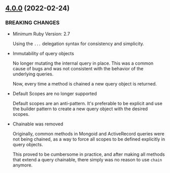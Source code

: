 ## [4.0.0](https://github.com/ElMassimo/queryable/compare/4.0.0...3.0.2) (2022-02-24)

### BREAKING CHANGES

- Minimum Ruby Version: 2.7

  Using the `...` delegation syntax for consistency and simplicity.

- Immutability of query objects

  No longer mutating the internal query in place. This was a common cause of
  bugs and was not consistent with the behavior of the underlying queries.

  Now, every time a method is chained a new query object is returned.

- Default Scopes are no longer supported

  Default scopes are an anti-pattern. It's preferable to be explicit and use the
  builder pattern to create a new query object with the desired scopes.

- Chainable was removed

  Originally, common methods in Mongoid and ActiveRecord queries were not being
  chained, as a way to force all scopes to be defined explicitly in query objects.

  This proved to be cumbersome in practice, and after making all methods that
  extend a query chainable, there simply was no reason to use `chain` anymore.

